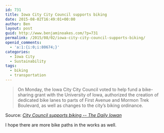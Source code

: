 ```yaml
---
id: 731
title: Iowa City City Council supports biking
date: 2015-08-02T16:49:01+00:00
author: Ben
layout: post
guid: http://www.benjaminoakes.com/?p=731
permalink: /2015/08/02/iowa-city-city-council-supports-biking/
openid_comments:
  - 'a:1:{i:0;i:80674;}'
categories:
  - Iowa City
  - Sustainability
tags:
  - biking
  - transportation
---
```

> On Monday, the Iowa City City Council voted to help fund a bike-sharing grant with the University of Iowa, authorized the creation of dedicated bike lanes to parts of First Avenue and Mormon Trek Boulevard, as well as changes to the city’s biking ordinance.

Source: _[City Council supports biking -- The Daily Iowan](http://www.dailyiowan.com/2015/07/28/Metro/42641.html)_

I hope there are more bike paths in the works as well.

&nbsp;

&nbsp;

&nbsp;